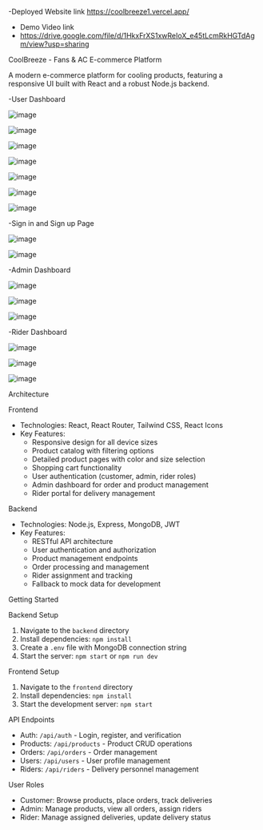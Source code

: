 -Deployed Website link
https://coolbreeze1.vercel.app/

- Demo Video link
- https://drive.google.com/file/d/1HkxFrXS1xwReIoX_e45tLcmRkHGTdAgm/view?usp=sharing


CoolBreeze - Fans & AC E-commerce Platform

A modern e-commerce platform for cooling products, featuring a responsive UI built with React and a robust Node.js backend.

-User Dashboard

![image](https://github.com/user-attachments/assets/4ca373c3-a238-450f-a393-6610a7da1a36)

![image](https://github.com/user-attachments/assets/8276786e-5ac1-440c-a9a7-c6d034c4e591)

![image](https://github.com/user-attachments/assets/f3011c38-8cb4-4033-bc7f-e51f66bf471a)

![image](https://github.com/user-attachments/assets/651ca9b2-3296-416f-b7f3-84bf7412a9b6)

![image](https://github.com/user-attachments/assets/1ea8e418-d0fd-4b06-ad51-97801db3008e)

![image](https://github.com/user-attachments/assets/4dd13c0e-3228-4eda-8748-d4662694c8f4)

![image](https://github.com/user-attachments/assets/88a47c1d-b10b-45be-a727-d8b542818635)

-Sign in and Sign up Page

![image](https://github.com/user-attachments/assets/f160e696-8627-4c6a-b6b3-a8b96b6a78cb)

![image](https://github.com/user-attachments/assets/ddce14fa-7567-42ba-853c-d5eea06e5974)

-Admin Dashboard

![image](https://github.com/user-attachments/assets/da0ec0fd-58c3-41e0-bdde-541dd58353fe)

![image](https://github.com/user-attachments/assets/ae1722a3-f436-4a5c-acf5-68881b2af370)

![image](https://github.com/user-attachments/assets/d22e64d9-d993-4226-9aae-986a4f33c227)

-Rider Dashboard

![image](https://github.com/user-attachments/assets/6cdb2bbe-ac18-4082-9a60-f10ad82f6f35)

![image](https://github.com/user-attachments/assets/69c6220d-83db-44a5-8ea7-7c01cddd17bf)

![image](https://github.com/user-attachments/assets/56a41d57-75d1-44d6-962a-e2a35bfde63c)

 Architecture

 Frontend

- Technologies: React, React Router, Tailwind CSS, React Icons
- Key Features:
  - Responsive design for all device sizes
  - Product catalog with filtering options
  - Detailed product pages with color and size selection
  - Shopping cart functionality
  - User authentication (customer, admin, rider roles)
  - Admin dashboard for order and product management
  - Rider portal for delivery management

 Backend

- Technologies: Node.js, Express, MongoDB, JWT
- Key Features:
  - RESTful API architecture
  - User authentication and authorization
  - Product management endpoints
  - Order processing and management
  - Rider assignment and tracking
  - Fallback to mock data for development

 Getting Started

 Backend Setup

1. Navigate to the `backend` directory
2. Install dependencies: `npm install`
3. Create a `.env` file with MongoDB connection string
4. Start the server: `npm start` or `npm run dev`

 Frontend Setup

1. Navigate to the `frontend` directory
2. Install dependencies: `npm install`
3. Start the development server: `npm start`

 API Endpoints

- Auth: `/api/auth` - Login, register, and verification
- Products: `/api/products` - Product CRUD operations
- Orders: `/api/orders` - Order management
- Users: `/api/users` - User profile management
- Riders: `/api/riders` - Delivery personnel management

User Roles

- Customer: Browse products, place orders, track deliveries
- Admin: Manage products, view all orders, assign riders
- Rider: Manage assigned deliveries, update delivery status





